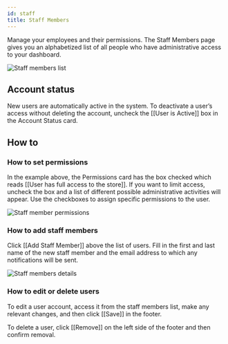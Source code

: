 ```yaml
---
id: staff
title: Staff Members
---
```


Manage your employees and their permissions. The Staff Members page gives you an alphabetized list of all people who have administrative access to your dashboard.

![Staff members list](assets/dashboard-config/config12.png)

## Account status

New users are automatically active in the system. To deactivate a user’s access without deleting the account, uncheck the [[User&nbsp;is&nbsp;Active]] box in the Account Status card.

## How to

### How to set permissions

In the example above, the Permissions card has the box checked which reads [[User&nbsp;has&nbsp;full&nbsp;access&nbsp;to&nbsp;the&nbsp;store]]. If you want to limit access, uncheck the box and a list of different possible administrative activities will appear. Use the checkboxes to assign specific permissions to the user.

![Staff member permissions](assets/dashboard-config/config14.png)


### How to add staff members

Click [[Add&nbsp;Staff&nbsp;Member]] above the list of users. Fill in the first and last name of the new staff member and the email address to which any notifications will be sent.

![Staff members details](assets/dashboard-config/config13.png)

### How to edit or delete users

To edit a user account, access it from the staff members list, make any relevant changes, and then click [[Save]] in the footer.

To delete a user, click [[Remove]] on the left side of the footer and then confirm removal.

